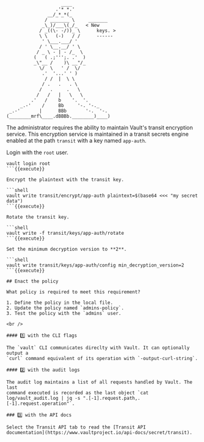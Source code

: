 ```
                    ____
                  .'* *.'
               __/_*_*(_
              / _______ \     _______
             _\_)/___\(_/_   < New
            / _((\- -/))_ \      keys. >
            \ \   (-)   / /      ------
             ' \___.___/ '
            / ' \__.__/ ' \
           / _ \ - | - /_  \
          (   ( .;''';. .'  )
          _\"__ /    )\ __"/_
            \/  \   ' /  \/
             .'  '...' ' )
              / /  |  \ \
             / .   .   . \
            /   .     .   \
           /   /   |   \   \
         .'   /    b    '.  '.
     _.-'    /     Bb     '-. '-._
 _.-'       |      BBb       '-.  '-.
(________mrf\____.dBBBb.________)____)
```

The administrator requires the ability to maintain Vault's transit encryption
service. This encryption service is maintained in a transit secrets engine
enabled at the path `transit` with a key named `app-auth`.

Login with the `root` user.

```shell
vault login root
```{{execute}}

Encrypt the plaintext with the transit key.

```shell
vault write transit/encrypt/app-auth plaintext=$(base64 <<< "my secret data")
```{{execute}}

Rotate the transit key.

```shell
vault write -f transit/keys/app-auth/rotate
```{{execute}}

Set the minimum decryption version to **2**.

```shell
vault write transit/keys/app-auth/config min_decryption_version=2
```{{execute}}

## Enact the policy

What policy is required to meet this requirement?

1. Define the policy in the local file.
2. Update the policy named `admins-policy`.
3. Test the policy with the `admins` user.

<br />

#### 1️⃣ with the CLI flags

The `vault` CLI communicates direclty with Vault. It can optionally output a
`curl` command equivalent of its operation with `-output-curl-string`.

#### 2️⃣ with the audit logs

The audit log maintains a list of all requests handled by Vault. The last
command executed is recorded as the last object `cat log/vault_audit.log | jq -s ".[-1].request.path,.[-1].request.operation"`.

### 3️⃣ with the API docs

Select the Transit API tab to read the [Transit API
documentation](https://www.vaultproject.io/api-docs/secret/transit).
